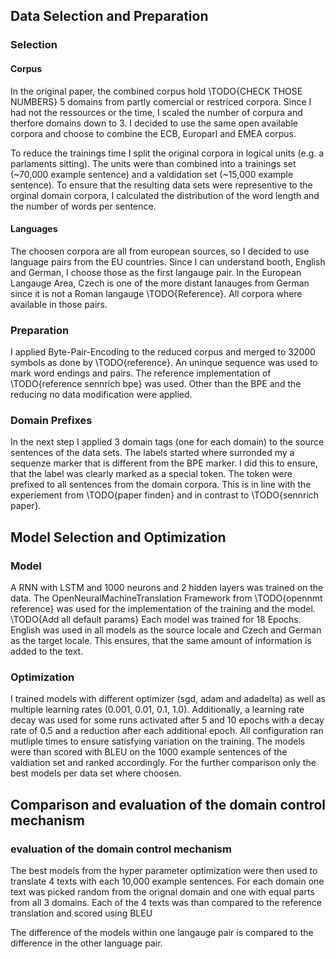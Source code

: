 ## Data Selection and Preparation
### Selection
#### Corpus
In the original paper, the combined corpus hold \TODO{CHECK THOSE NUMBERS} 5 domains from partly comercial or restriced corpora.
Since I had not the ressources or the time, I scaled the number of corpura and therfore domains down to 3.
I decided to use the same open available corpora and choose to combine the ECB, Europarl and EMEA corpus.

To reduce the trainings time I split the original corpora in logical units (e.g. a parlaments sitting).
The units were than combined into a trainings set (~70,000 example sentence) and a valdidation set (~15,000 example sentence).
To ensure that the resulting data sets were representive to the orginal domain corpora, I calculated the distribution of the word length and the number of words per sentence.

#### Languages
The choosen corpora are all from european sources, so I decided to use language pairs from the EU countries.
Since I can understand booth, English and German, I choose those as the first langauge pair.
In the European Langauge Area, Czech is one of the more distant lanauges from German since it is not a Roman langauge \TODO{Reference}.
All corpora where available in those pairs.

### Preparation
I applied Byte-Pair-Encoding to the reduced corpus and merged to 32000 symbols as done by \TODO{reference}.
An uninque sequence was used to mark word endings and pairs.
The reference implementation of \TODO{reference sennrich bpe} was used.
Other than the BPE and the reducing no data modification were applied.

### Domain Prefixes
In the next step I applied 3 domain tags (one for each domain) to the source sentences of the data sets.
The labels started where surronded my a sequenze marker that is different from the BPE marker.
I did this to ensure, that the label was clearly marked as a special token.
The token were prefixed to all sentences from the domain corpora. This is in line with the experiement from \TODO{paper finden} and in contrast to \TODO{sennrich paper}.

## Model Selection and Optimization
### Model
A RNN with LSTM and 1000 neurons and 2 hidden layers was trained on the data.
The OpenNeuralMachineTranslation Framework from \TODO{opennmt reference} was used for the implementation of the training and the model.
\TODO{Add all default params}
Each model was trained for 18 Epochs.
English was used in all models as the source locale and Czech and German as the target locale.
This ensures, that the same amount of information is added to the text.

### Optimization
I trained models with different optimizer (sgd, adam and adadelta) as well as multiple learning rates (0.001, 0.01, 0.1, 1.0).
Additionally, a learning rate decay was used for some runs activated after 5 and 10 epochs with a decay rate of 0.5 and a reduction after each additional epoch.
All configuration ran mutliple times to ensure satisfying variation on the training.
The models were than scored with BLEU on the 1000 example sentences of the valdiation set and ranked accordingly.
For the further comparison only the best models per data set where choosen.

## Comparison and evaluation of the domain control mechanism
### evaluation of the domain control mechanism
The best models from the hyper parameter optimization were then used to translate 4 texts with each 10,000 example sentences.
For each domain one text was picked random from the orignal domain and one with equal parts from all 3 domains.
Each of the 4 texts was than compared to the reference translation and scored using BLEU

The difference of the models within one langauge pair is compared to the difference in the other language pair.

